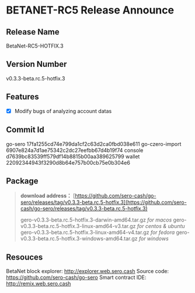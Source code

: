 # BETANET-RC5 Release Announce

## Release Name

BetaNet-RC5-HOTFIX.3

## Version Number

v0.3.3-beta.rc.5-hotfix.3

## Features

- [x] Modify bugs of analyzing account datas

## Commit Id

go-sero 17fa1255cd74e799da1cf2c63d2ca0fbd038e611
go-czero-import 6907e824a7d1ae75342c2dc27eefbb67d4b19f74
console d7639bc83539ff579df14b8815b00aa389625799
wallet 22092344943f3290d8b64e757b00cb75e0b304e6

## Package

> **download address：**
> [https://github.com/sero-cash/go-sero/releases/tag/v0.3.3-beta.rc.5-hotfix.3](https://github.com/sero-cash/go-sero/releases/tag/v0.3.3-beta.rc.5-hotfix.3)
>
> gero-v0.3.3-beta.rc.5-hotfix.3-darwin-amd64.tar.gz  _for macos_
> gero-v0.3.3-beta.rc.5-hotfix.3-linux-amd64-v3.tar.gz  _for centos & ubuntu_
> gero-v0.3.3-beta.rc.5-hotfix.3-linux-amd64-v4.tar.gz  _for fedora_
> gero-v0.3.3-beta.rc.5-hotfix.3-windows-amd64.tar.gz  _for windows_

## Resouces

BetaNet block explorer: http://explorer.web.sero.cash
Source code: https://github.com/sero-cash/go-sero
Smart contract IDE: http://remix.web.sero.cash